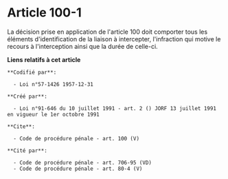 # Article 100-1

La décision prise en application de l'article 100 doit comporter tous les éléments d'identification de la liaison à
intercepter, l'infraction qui motive le recours à l'interception ainsi que la durée de celle-ci.

**Liens relatifs à cet article**

	**Codifié par**:

	  - Loi n°57-1426 1957-12-31

	**Créé par**:

	  - Loi n°91-646 du 10 juillet 1991 - art. 2 () JORF 13 juillet 1991 en vigueur le 1er octobre 1991

	**Cite**:

	  - Code de procédure pénale - art. 100 (V)

	**Cité par**:

	  - Code de procédure pénale - art. 706-95 (VD)
	  - Code de procédure pénale - art. 80-4 (V)
